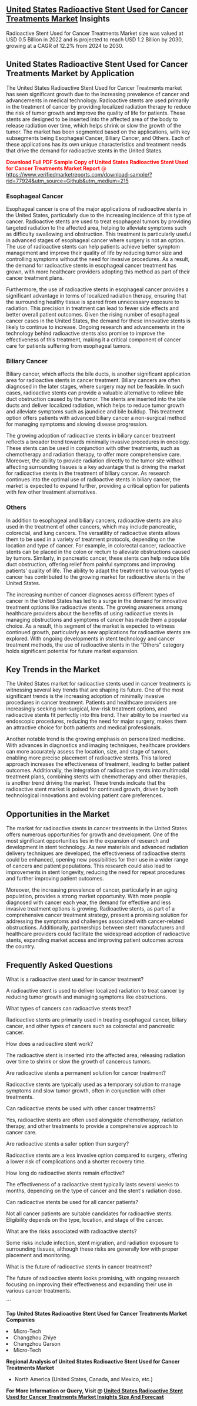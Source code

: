 <h2><a href="https://www.verifiedmarketreports.com/download-sample/?rid=77924&amp;utm_source=Github&amp;utm_medium=215" target="_blank">United States Radioactive Stent Used for Cancer Treatments Market</a> Insights</h2><p>Radioactive Stent Used for Cancer Treatments Market size was valued at USD 0.5 Billion in 2022 and is projected to reach USD 1.2 Billion by 2030, growing at a CAGR of 12.2% from 2024 to 2030.</p><p> <h2>United States Radioactive Stent Used for Cancer Treatments Market by Application</h2> <p>The United States Radioactive Stent Used for Cancer Treatments market has seen significant growth due to the increasing prevalence of cancer and advancements in medical technology. Radioactive stents are used primarily in the treatment of cancer by providing localized radiation therapy to reduce the risk of tumor growth and improve the quality of life for patients. These stents are designed to be inserted into the affected area of the body to release radiation over time, which helps shrink or slow the growth of the tumor. The market has been segmented based on the applications, with key subsegments being Esophageal Cancer, Biliary Cancer, and Others. Each of these applications has its own unique characteristics and treatment needs that drive the demand for radioactive stents in the United States. <p><span class=""><span style="color: #ff0000;"><strong>Download Full PDF Sample Copy of United States Radioactive Stent Used for Cancer Treatments Market Report</strong> @ </span><a href="https://www.verifiedmarketreports.com/download-sample/?rid=77924&amp;utm_source=Github&amp;utm_medium=215" target="_blank">https://www.verifiedmarketreports.com/download-sample/?rid=77924&amp;utm_source=Github&amp;utm_medium=215</a></span></p> <h3>Esophageal Cancer</h3> <p>Esophageal cancer is one of the major applications of radioactive stents in the United States, particularly due to the increasing incidence of this type of cancer. Radioactive stents are used to treat esophageal tumors by providing targeted radiation to the affected area, helping to alleviate symptoms such as difficulty swallowing and obstruction. This treatment is particularly useful in advanced stages of esophageal cancer where surgery is not an option. The use of radioactive stents can help patients achieve better symptom management and improve their quality of life by reducing tumor size and controlling symptoms without the need for invasive procedures. As a result, the demand for radioactive stents in esophageal cancer treatment has grown, with more healthcare providers adopting this method as part of their cancer treatment plans.</p> <p>Furthermore, the use of radioactive stents in esophageal cancer provides a significant advantage in terms of localized radiation therapy, ensuring that the surrounding healthy tissue is spared from unnecessary exposure to radiation. This precision in treatment can lead to fewer side effects and better overall patient outcomes. Given the rising number of esophageal cancer cases in the United States, the demand for these innovative stents is likely to continue to increase. Ongoing research and advancements in the technology behind radioactive stents also promise to improve the effectiveness of this treatment, making it a critical component of cancer care for patients suffering from esophageal tumors.</p> <h3>Biliary Cancer</h3> <p>Biliary cancer, which affects the bile ducts, is another significant application area for radioactive stents in cancer treatment. Biliary cancers are often diagnosed in the later stages, where surgery may not be feasible. In such cases, radioactive stents can provide a valuable alternative to relieve bile duct obstruction caused by the tumor. The stents are inserted into the bile ducts and deliver localized radiation, which helps to reduce tumor growth and alleviate symptoms such as jaundice and bile buildup. This treatment option offers patients with advanced biliary cancer a non-surgical method for managing symptoms and slowing disease progression.</p> <p>The growing adoption of radioactive stents in biliary cancer treatment reflects a broader trend towards minimally invasive procedures in oncology. These stents can be used in conjunction with other treatments, such as chemotherapy and radiation therapy, to offer more comprehensive care. Moreover, the ability to provide radiation directly to the tumor site without affecting surrounding tissues is a key advantage that is driving the market for radioactive stents in the treatment of biliary cancer. As research continues into the optimal use of radioactive stents in biliary cancer, the market is expected to expand further, providing a critical option for patients with few other treatment alternatives.</p> <h3>Others</h3> <p>In addition to esophageal and biliary cancers, radioactive stents are also used in the treatment of other cancers, which may include pancreatic, colorectal, and lung cancers. The versatility of radioactive stents allows them to be used in a variety of treatment protocols, depending on the location and type of cancer. For example, in colorectal cancer, radioactive stents can be placed in the colon or rectum to alleviate obstructions caused by tumors. Similarly, in pancreatic cancer, these stents can help reduce bile duct obstruction, offering relief from painful symptoms and improving patients’ quality of life. The ability to adapt the treatment to various types of cancer has contributed to the growing market for radioactive stents in the United States.</p> <p>The increasing number of cancer diagnoses across different types of cancer in the United States has led to a surge in the demand for innovative treatment options like radioactive stents. The growing awareness among healthcare providers about the benefits of using radioactive stents in managing obstructions and symptoms of cancer has made them a popular choice. As a result, this segment of the market is expected to witness continued growth, particularly as new applications for radioactive stents are explored. With ongoing developments in stent technology and cancer treatment methods, the use of radioactive stents in the “Others” category holds significant potential for future market expansion.</p> <h2>Key Trends in the Market</h2> <p>The United States market for radioactive stents used in cancer treatments is witnessing several key trends that are shaping its future. One of the most significant trends is the increasing adoption of minimally invasive procedures in cancer treatment. Patients and healthcare providers are increasingly seeking non-surgical, low-risk treatment options, and radioactive stents fit perfectly into this trend. Their ability to be inserted via endoscopic procedures, reducing the need for major surgery, makes them an attractive choice for both patients and medical professionals.</p> <p>Another notable trend is the growing emphasis on personalized medicine. With advances in diagnostics and imaging techniques, healthcare providers can more accurately assess the location, size, and stage of tumors, enabling more precise placement of radioactive stents. This tailored approach increases the effectiveness of treatment, leading to better patient outcomes. Additionally, the integration of radioactive stents into multimodal treatment plans, combining stents with chemotherapy and other therapies, is another trend driving the market. These trends indicate that the radioactive stent market is poised for continued growth, driven by both technological innovations and evolving patient care preferences.</p> <h2>Opportunities in the Market</h2> <p>The market for radioactive stents in cancer treatments in the United States offers numerous opportunities for growth and development. One of the most significant opportunities lies in the expansion of research and development in stent technology. As new materials and advanced radiation delivery techniques are developed, the effectiveness of radioactive stents could be enhanced, opening new possibilities for their use in a wider range of cancers and patient populations. This research could also lead to improvements in stent longevity, reducing the need for repeat procedures and further improving patient outcomes.</p> <p>Moreover, the increasing prevalence of cancer, particularly in an aging population, provides a strong market opportunity. With more people diagnosed with cancer each year, the demand for effective and less invasive treatment options is growing. Radioactive stents, as part of a comprehensive cancer treatment strategy, present a promising solution for addressing the symptoms and challenges associated with cancer-related obstructions. Additionally, partnerships between stent manufacturers and healthcare providers could facilitate the widespread adoption of radioactive stents, expanding market access and improving patient outcomes across the country.</p> <h2>Frequently Asked Questions</h2> <p>What is a radioactive stent used for in cancer treatment?</p> <p>A radioactive stent is used to deliver localized radiation to treat cancer by reducing tumor growth and managing symptoms like obstructions.</p> <p>What types of cancers can radioactive stents treat?</p> <p>Radioactive stents are primarily used in treating esophageal cancer, biliary cancer, and other types of cancers such as colorectal and pancreatic cancer.</p> <p>How does a radioactive stent work?</p> <p>The radioactive stent is inserted into the affected area, releasing radiation over time to shrink or slow the growth of cancerous tumors.</p> <p>Are radioactive stents a permanent solution for cancer treatment?</p> <p>Radioactive stents are typically used as a temporary solution to manage symptoms and slow tumor growth, often in conjunction with other treatments.</p> <p>Can radioactive stents be used with other cancer treatments?</p> <p>Yes, radioactive stents are often used alongside chemotherapy, radiation therapy, and other treatments to provide a comprehensive approach to cancer care.</p> <p>Are radioactive stents a safer option than surgery?</p> <p>Radioactive stents are a less invasive option compared to surgery, offering a lower risk of complications and a shorter recovery time.</p> <p>How long do radioactive stents remain effective?</p> <p>The effectiveness of a radioactive stent typically lasts several weeks to months, depending on the type of cancer and the stent's radiation dose.</p> <p>Can radioactive stents be used for all cancer patients?</p> <p>Not all cancer patients are suitable candidates for radioactive stents. Eligibility depends on the type, location, and stage of the cancer.</p> <p>What are the risks associated with radioactive stents?</p> <p>Some risks include infection, stent migration, and radiation exposure to surrounding tissues, although these risks are generally low with proper placement and monitoring.</p> <p>What is the future of radioactive stents in cancer treatment?</p> <p>The future of radioactive stents looks promising, with ongoing research focusing on improving their effectiveness and expanding their use in various cancer treatments.</p> ```</p><p><strong>Top United States Radioactive Stent Used for Cancer Treatments Market Companies</strong></p><div data-test-id=""><p><li>Micro-Tech</li><li> Changzhou Zhiye</li><li> Changzhou Garson</li><li> Micro-Tech</li></p><div><strong>Regional Analysis of&nbsp;United States Radioactive Stent Used for Cancer Treatments Market</strong></div><ul><li dir="ltr"><p dir="ltr">North America&nbsp;(United States, Canada, and Mexico, etc.)</p></li></ul><p><strong>For More Information or Query, Visit @&nbsp;</strong><strong><a href="https://www.verifiedmarketreports.com/product/global-radioactive-stent-used-for-cancer-treatments-market-growth-2019-2024/?utm_source=Github&amp;utm_medium=215" target="_blank">United States Radioactive Stent Used for Cancer Treatments Market Insights Size And Forecast</a></strong></p></div>
